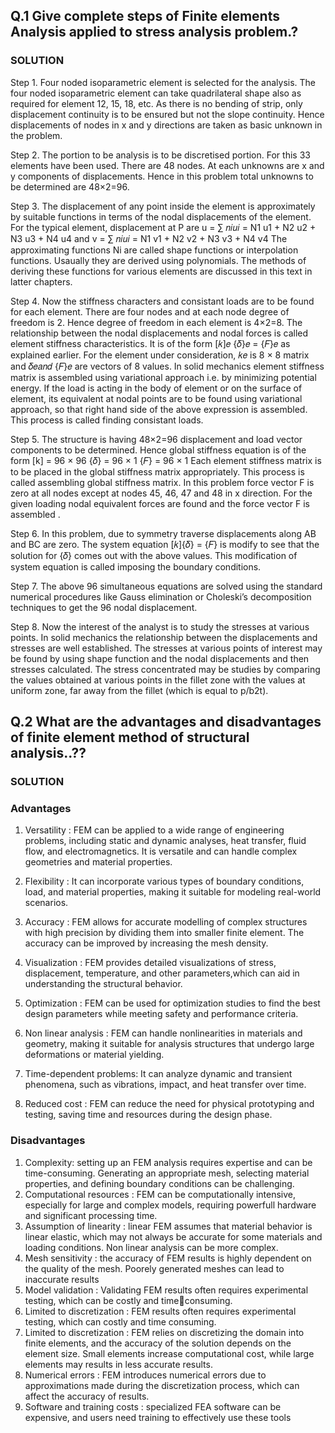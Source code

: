 ## Q.1 Give complete steps of Finite elements Analysis applied to stress analysis problem.?

### SOLUTION

Step 1. Four noded isoparametric element is selected for the analysis. The four noded 
isoparametric element can take quadrilateral shape also as required for element 12, 15, 18, etc. As there 
is no bending of strip, only displacement continuity is to be ensured but not the slope continuity. Hence 
displacements of nodes in x and y directions are taken as basic unknown in the problem. 

Step 2. The portion to be analysis is to be discretised portion. For this 33 elements have been used. 
There are 48 nodes. At each unknowns are x and y components of displacements. Hence in this problem 
total unknowns to be determined are 48×2=96.

Step 3. The displacement of any point inside the element is approximately by suitable functions in terms 
of the nodal displacements of the element. For the typical element, displacement at P are
u = ∑ 𝑛𝑖𝑢𝑖 = N1 u1 + N2 u2 + N3 u3 + N4 u4 and v = ∑ 𝑛𝑖𝑢𝑖 = N1 v1 + N2 v2 + N3 v3 + N4 v4
The approximating functions Ni are called shape functions or interpolation functions. Usaually they are 
derived using polynomials. The methods of deriving these functions for various elements are discussed 
in this text in latter chapters.

Step 4. Now the stiffness characters and consistant loads are to be found for each element. There are 
four nodes and at each node degree of freedom is 2. Hence degree of freedom in each element is 
4×2=8. The relationship between the nodal displacements and nodal forces is called element stiffness 
characteristics. It is of the form [𝑘]𝑒
{𝛿}𝑒 = {𝐹}𝑒 as explained earlier. 
For the element under consideration, 𝑘𝑒
is 8 × 8 matrix and 𝛿𝑒𝑎𝑛𝑑 {𝐹}𝑒 are vectors of 8 values. In solid 
mechanics element stiffness matrix is assembled using variational approach i.e. by minimizing potential 
energy. If the load is acting in the body of element or on the surface of element, its equivalent at nodal 
points are to be found using variational approach, so that right hand side of the above expression is 
assembled. This process is called finding consistant loads.

Step 5. The structure is having 48×2=96 displacement and load vector components to be determined. 
Hence global stiffness equation is of the form 
[k] = 96 × 96 {𝛿} = 96 × 1 {𝐹} = 96 × 1 
Each element stiffness matrix is to be placed in the global stiffness matrix appropriately. This process is 
called assembling global stiffness matrix. In this problem force vector F is zero at all nodes except at 
nodes 45, 46, 47 and 48 in x direction. For the given loading nodal equivalent forces are found and the 
force vector F is assembled .

Step 6. In this problem, due to symmetry traverse displacements along AB and BC are zero. The system 
equation [𝑘]{𝛿} = {𝐹} is modify to see that the solution for {𝛿} comes out with the above values. This 
modification of system equation is called imposing the boundary conditions.

Step 7. The above 96 simultaneous equations are solved using the standard numerical procedures like 
Gauss elimination or Choleski’s decomposition techniques to get the 96 nodal displacement.

Step 8. Now the interest of the analyst is to study the stresses at various points. In solid mechanics the 
relationship between the displacements and stresses are well established. The stresses at various points 
of interest may be found by using shape function and the nodal displacements and then stresses calculated. The stress concentrated may be studies by comparing the values obtained at various points 
in the fillet zone with the values at uniform zone, far away from the fillet (which is equal to p/b2t).


## Q.2 What are the advantages and disadvantages of finite element method of structural analysis..??

### SOLUTION

### Advantages

1. Versatility : FEM can be applied to a wide range of engineering problems, including static and dynamic analyses, heat transfer, fluid flow, and electromagnetics. It is versatile and can handle complex geometries and material properties.

2. Flexibility : It can incorporate various types of boundary conditions, load, and material properties, making it suitable for modeling real-world 
scenarios.
3. Accuracy : FEM allows for accurate 
modelling of complex structures with 
high precision by dividing them into 
smaller finite element. The accuracy 
can be improved by increasing the 
mesh density.
4. Visualization : FEM provides detailed 
visualizations of stress, displacement, 
temperature, and other parameters,which can aid in understanding the 
structural behavior.
5. Optimization : FEM can be used for 
optimization studies to find the best 
design parameters while meeting 
safety and performance criteria.
6. Non linear analysis : FEM can handle 
nonlinearities in materials and 
geometry, making it suitable for 
analysis structures that undergo large 
deformations or material yielding.
7. Time-dependent problems: It can 
analyze dynamic and transient 
phenomena, such as vibrations, 
impact, and heat transfer over time.
8. Reduced cost : FEM can reduce the 
need for physical prototyping and 
testing, saving time and resources 
during the design phase.

### Disadvantages 
1. Complexity: setting up an FEM 
analysis requires expertise and can be 
time-consuming. Generating an 
appropriate mesh, selecting material 
properties, and defining boundary 
conditions can be challenging. 
2. Computational resources : FEM can 
be computationally intensive, 
especially for large and complex 
models, requiring powerfull hardware 
and significant processing time.
3. Assumption of linearity : linear FEM 
assumes that material behavior is 
linear elastic, which may not always 
be accurate for some materials and 
loading conditions. Non linear analysis 
can be more complex.
4. Mesh sensitivity : the accuracy of FEM 
results is highly dependent on the 
quality of the mesh. Poorely 
generated meshes can lead to 
inaccurate results
5. Model validation : Validating FEM 
results often requires experimental 
testing, which can be costly and timeconsuming.
6. Limited to discretization : FEM results 
often requires experimental testing, 
which can costly and time consuming.
7. Limited to discretization : FEM relies 
on discretizing the domain into finite 
elements, and the accuracy of the 
solution depends on the element size. 
Small elements increase 
computational cost, while large 
elements may results in less accurate 
results.
8. Numerical errors : FEM introduces 
numerical errors due to 
approximations made during the 
discretization process, which can 
affect the accuracy of results.
9. Software and training costs : 
specialized FEA software can be 
expensive, and users need training to 
effectively use these tools

